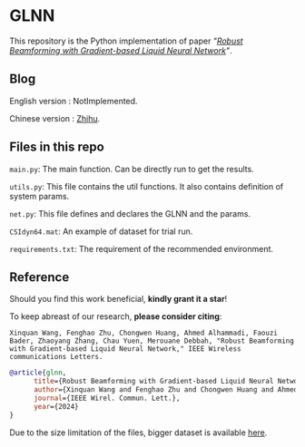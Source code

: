 # GLNN
This repository is the Python implementation of paper _"[Robust Beamforming with Gradient-based Liquid Neural Network](https://ieeexplore.ieee.org/document/10620247)"_.

## Blog
English version : NotImplemented.

Chinese version : [Zhihu](https://zhuanlan.zhihu.com/p/711109469).

## Files in this repo
`main.py`: The main function. Can be directly run to get the results.

`utils.py`: This file contains the util functions. It also contains definition of system params.

`net.py`: This file defines and declares the GLNN and the params.

`CSIdyn64.mat`: An example of dataset for trial run.

`requirements.txt`: The requirement of the recommended environment.
## Reference
Should you find this work beneficial, **kindly grant it a star**!

To keep abreast of our research, **please consider citing**:
```plain text
Xinquan Wang, Fenghao Zhu, Chongwen Huang, Ahmed Alhammadi, Faouzi Bader, Zhaoyang Zhang, Chau Yuen, Merouane Debbah, "Robust Beamforming with Gradient-based Liquid Neural Network," IEEE Wireless communications Letters.
```
```bibtex
@article{glnn,
      title={Robust Beamforming with Gradient-based Liquid Neural Network},
      author={Xinquan Wang and Fenghao Zhu and Chongwen Huang and Ahmed Alhammadi and Faouzi Bader and Zhaoyang Zhang and Chau Yuen and M{\'e}rouane Debbah},
      journal={IEEE Wirel. Commun. Lett.},
      year={2024}
}
```

Due to the size limitation of the files, bigger dataset is available [here](https://drive.google.com/file/d/1-luLm9BwtGcT-SoJt9IZUAEpsLTFPdpo/view?usp=drive_link).
